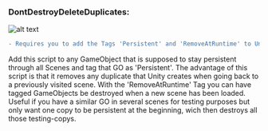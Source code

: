 ### DontDestroyDeleteDuplicates: 

![alt text](http://i.imgur.com/FqJX5va.jpg)

```diff
- Requires you to add the Tags 'Persistent' and 'RemoveAtRuntime' to Unity. 
```
Add this script to any GameObject that is supposed to stay persistent through all Scenes and tag that GO as 'Persistent'.
The advantage of this script is that it removes any duplicate that Unity creates when going back to a previously visited scene.
With the 'RemoveAtRuntime' Tag you can have tagged GameObjects be destroyed when a new scene has been loaded. Useful if you have a similar 
GO in several scenes for testing purposes but only want one copy to be persistent at the beginning, wich then destroys all those testing-copys.

